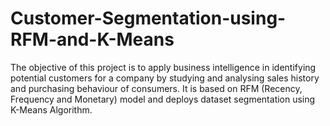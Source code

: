 # Customer-Segmentation-using-RFM-and-K-Means

The objective of this project is to apply business intelligence in identifying potential customers for a company by studying and analysing sales history and purchasing behaviour of consumers. It is based on RFM (Recency, Frequency and Monetary) model and deploys dataset segmentation using K-Means Algorithm.
